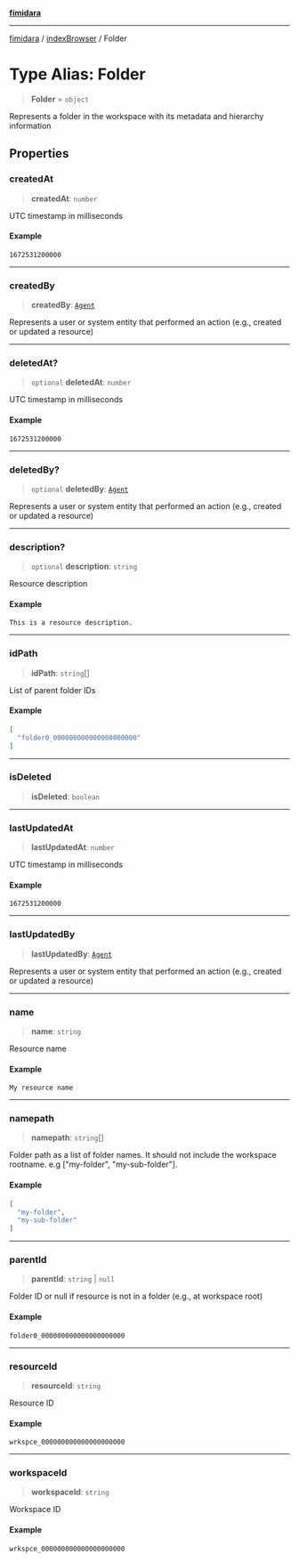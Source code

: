 [**fimidara**](../../README.md)

***

[fimidara](../../modules.md) / [indexBrowser](../README.md) / Folder

# Type Alias: Folder

> **Folder** = `object`

Represents a folder in the workspace with its metadata and hierarchy information

## Properties

### createdAt

> **createdAt**: `number`

UTC timestamp in milliseconds

#### Example

```
1672531200000
```

***

### createdBy

> **createdBy**: [`Agent`](Agent.md)

Represents a user or system entity that performed an action (e.g., created or updated a resource)

***

### deletedAt?

> `optional` **deletedAt**: `number`

UTC timestamp in milliseconds

#### Example

```
1672531200000
```

***

### deletedBy?

> `optional` **deletedBy**: [`Agent`](Agent.md)

Represents a user or system entity that performed an action (e.g., created or updated a resource)

***

### description?

> `optional` **description**: `string`

Resource description

#### Example

```
This is a resource description.
```

***

### idPath

> **idPath**: `string`[]

List of parent folder IDs

#### Example

```json
[
  "folder0_000000000000000000000"
]
```

***

### isDeleted

> **isDeleted**: `boolean`

***

### lastUpdatedAt

> **lastUpdatedAt**: `number`

UTC timestamp in milliseconds

#### Example

```
1672531200000
```

***

### lastUpdatedBy

> **lastUpdatedBy**: [`Agent`](Agent.md)

Represents a user or system entity that performed an action (e.g., created or updated a resource)

***

### name

> **name**: `string`

Resource name

#### Example

```
My resource name
```

***

### namepath

> **namepath**: `string`[]

Folder path as a list of folder names. It should not include the workspace rootname. e.g ["my-folder", "my-sub-folder"].

#### Example

```json
[
  "my-folder",
  "my-sub-folder"
]
```

***

### parentId

> **parentId**: `string` \| `null`

Folder ID or null if resource is not in a folder (e.g., at workspace root)

#### Example

```
folder0_000000000000000000000
```

***

### resourceId

> **resourceId**: `string`

Resource ID

#### Example

```
wrkspce_000000000000000000000
```

***

### workspaceId

> **workspaceId**: `string`

Workspace ID

#### Example

```
wrkspce_000000000000000000000
```
